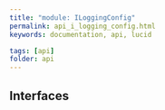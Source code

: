 ```yaml
---
title: "module: ILoggingConfig"
permalink: api_i_logging_config.html
keywords: documentation, api, lucid

tags: [api]
folder: api
---
```



## Interfaces


